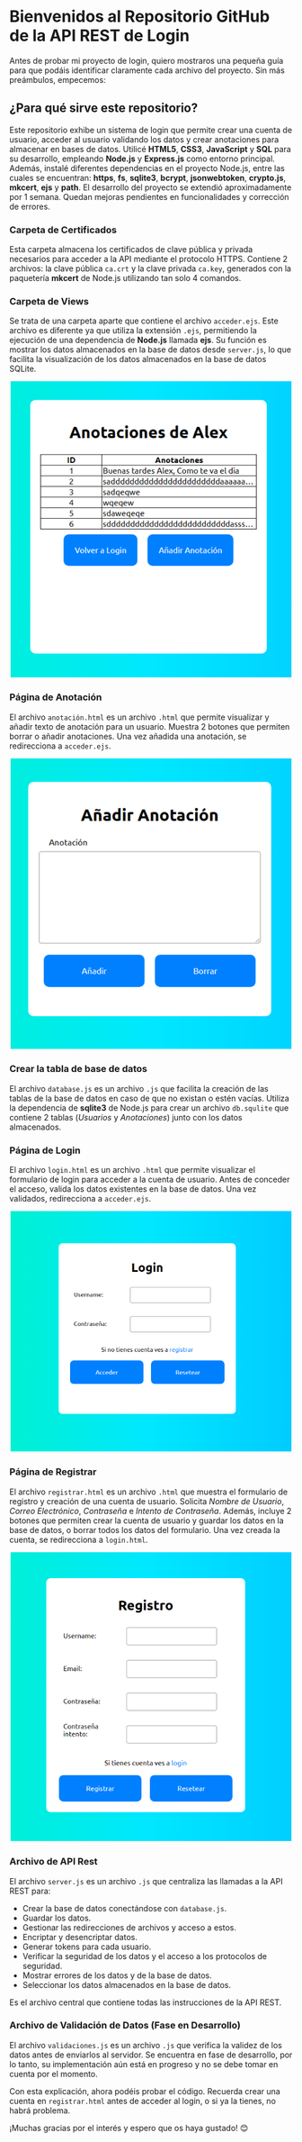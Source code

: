 # Bienvenidos al Repositorio GitHub de la API REST de Login

Antes de probar mi proyecto de login, quiero mostraros una pequeña guía para que podáis identificar claramente cada archivo del proyecto. Sin más preámbulos, empecemos:

## ¿Para qué sirve este repositorio?

Este repositorio exhibe un sistema de login que permite crear una cuenta de usuario, acceder al usuario validando los datos y crear anotaciones para almacenar en bases de datos. Utilicé **HTML5**, **CSS3**, **JavaScript** y **SQL** para su desarrollo, empleando **Node.js** y **Express.js** como entorno principal. Además, instalé diferentes dependencias en el proyecto Node.js, entre las cuales se encuentran: **https**, **fs**, **sqlite3**, **bcrypt**, **jsonwebtoken**, **crypto.js**, **mkcert**, **ejs** y **path**. El desarrollo del proyecto se extendió aproximadamente por 1 semana. Quedan mejoras pendientes en funcionalidades y corrección de errores.

### Carpeta de Certificados

Esta carpeta almacena los certificados de clave pública y privada necesarios para acceder a la API mediante el protocolo HTTPS. Contiene 2 archivos: la clave pública `ca.crt` y la clave privada `ca.key`, generados con la paquetería **mkcert** de Node.js utilizando tan solo 4 comandos.

### Carpeta de Views

Se trata de una carpeta aparte que contiene el archivo `acceder.ejs`. Este archivo es diferente ya que utiliza la extensión `.ejs`, permitiendo la ejecución de una dependencia de **Node.js** llamada **ejs**. Su función es mostrar los datos almacenados en la base de datos desde `server.js`, lo que facilita la visualización de los datos almacenados en la base de datos SQLite.

<p align="center">
  <img src="https://github.com/Alexandru031/API_REST_Login/blob/main/img_readme/anotaciones.PNG" alt="Descripción de la imagen" width="500px">
</p>

### Página de Anotación

El archivo `anotación.html` es un archivo `.html` que permite visualizar y añadir texto de anotación para un usuario. Muestra 2 botones que permiten borrar o añadir anotaciones. Una vez añadida una anotación, se redirecciona a `acceder.ejs`.


<p align="center">
  <img src="https://github.com/Alexandru031/API_REST_Login/blob/main/img_readme/anadir.PNG" alt="Descripción de la imagen" width="500px">
</p>


### Crear la tabla de base de datos

El archivo `database.js` es un archivo `.js` que facilita la creación de las tablas de la base de datos en caso de que no existan o estén vacías. Utiliza la dependencia de **sqlite3** de Node.js para crear un archivo `db.squlite` que contiene 2 tablas (*Usuarios* y *Anotaciones*) junto con los datos almacenados.

### Página de Login

El archivo `login.html` es un archivo `.html` que permite visualizar el formulario de login para acceder a la cuenta de usuario. Antes de conceder el acceso, valida los datos existentes en la base de datos. Una vez validados, redirecciona a `acceder.ejs`.

<p align="center">
  <img src="https://github.com/Alexandru031/API_REST_Login/blob/main/img_readme/login.PNG" alt="Descripción de la imagen" width="500px">
</p>

### Página de Registrar

El archivo `registrar.html` es un archivo `.html` que muestra el formulario de registro y creación de una cuenta de usuario. Solicita *Nombre de Usuario*, *Correo Electrónico*, *Contraseña* e *Intento de Contraseña*. Además, incluye 2 botones que permiten crear la cuenta de usuario y guardar los datos en la base de datos, o borrar todos los datos del formulario. Una vez creada la cuenta, se redirecciona a `login.html`.

<p align="center">
  <img src="https://github.com/Alexandru031/API_REST_Login/blob/main/img_readme/registrar.PNG" alt="Descripción de la imagen" width="500px">
</p>

### Archivo de API Rest

El archivo `server.js` es un archivo `.js` que centraliza las llamadas a la API REST para:
- Crear la base de datos conectándose con `database.js`.
- Guardar los datos.
- Gestionar las redirecciones de archivos y acceso a estos.
- Encriptar y desencriptar datos.
- Generar tokens para cada usuario.
- Verificar la seguridad de los datos y el acceso a los protocolos de seguridad.
- Mostrar errores de los datos y de la base de datos.
- Seleccionar los datos almacenados en la base de datos.

Es el archivo central que contiene todas las instrucciones de la API REST.

### Archivo de Validación de Datos (Fase en Desarrollo)

El archivo `validaciones.js` es un archivo `.js` que verifica la validez de los datos antes de enviarlos al servidor. Se encuentra en fase de desarrollo, por lo tanto, su implementación aún está en progreso y no se debe tomar en cuenta por el momento.

Con esta explicación, ahora podéis probar el código. Recuerda crear una cuenta en `registrar.html` antes de acceder al login, o si ya la tienes, no habrá problema.

¡Muchas gracias por el interés y espero que os haya gustado! 😊
